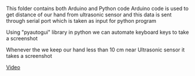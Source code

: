 This folder contains both Arduino and Python code
Arduino code is used to get distance of our hand from ultrasonic sensor and
this data is sent through serial port which is taken as input for python program

Using "pyautogui" library in python we can automate keyboard keys to take a screenshot

Whenever the we keep our hand less than 10 cm near Ultrasonic sensor it takes a screenshot 

[Video](https://www.youtube.com/watch?v=wG0ggEHjKVw)
